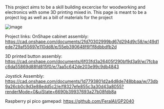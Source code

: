 This project aims to be a skill building excercise for woodworking and electronics with some 3D printing mixed in.
This page is meant to be a project log as well as a bill of materials for the project

![image](https://github.com/cgowen/arcade/assets/11225132/fd885cb8-b83b-445f-97eb-3cce658316ed)

Project links:
OnShape cabinet assembly: https://cad.onshape.com/documents/2fd70302999bd67d294d9c58/w/49d1ede729af55697e110dd8/e/55eb390648f6f1f8dbbdfb2d

3D printed button assembly: https://cad.onshape.com/documents/6f03fd3a26405f290bf9d3a9/w/7fcbac6da55869d88fd815f0/e/7aa5c642de203e99c9db4843

Joystick Assembly: https://cad.onshape.com/documents/1d7793801d2a4d8de748bbaa/w/73db9a26cb0c9d3e88edd5c2/e/f8327efe855c3a30d43a8055?renderMode=0&uiState=6690b39937693a27b08fdb8a

Raspberry pi pico gamepad: https://github.com/FeralAI/GP2040

